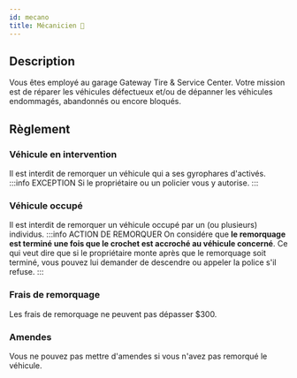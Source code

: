 ```yaml
---
id: mecano
title: Mécanicien 🔧
---
```


## Description
Vous êtes employé au garage Gateway Tire & Service Center. Votre mission est de réparer les véhicules défectueux et/ou de dépanner les véhicules endommagés, abandonnés ou encore bloqués.

## Règlement

### Véhicule en intervention
Il est interdit de remorquer un véhicule qui a ses gyrophares d'activés.
:::info EXCEPTION
Si le propriétaire ou un policier vous y autorise.
:::

### Véhicule occupé
Il est interdit de remorquer un véhicule occupé par un (ou plusieurs) individus.
:::info ACTION DE REMORQUER
On considére que **le remorquage est terminé une fois que le crochet est accroché au véhicule concerné**. Ce qui veut dire que si le propriétaire monte après que le remorquage soit terminé, vous pouvez lui demander de descendre ou appeler la police s'il refuse.
:::

### Frais de remorquage
Les frais de remorquage ne peuvent pas dépasser $300.

### Amendes
Vous ne pouvez pas mettre d'amendes si vous n'avez pas remorqué le véhicule.
